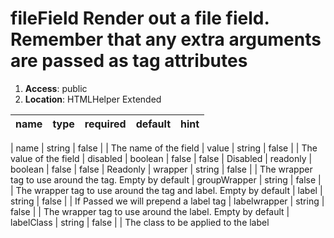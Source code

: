 
# fileField Render out a file field. Remember that any extra arguments are passed as tag attributes 

1. **Access**: public
2. **Location**: HTMLHelper Extended 

| name 	| type 	| required 	| default 	| hint
|:--- 	|:--- 	|:--- 		|:--- 		|:---


| name | string | false |  | The name of the field 
| value | string | false |  | The value of the field 
| disabled | boolean | false | false | Disabled 
| readonly | boolean | false | false | Readonly 
| wrapper | string | false |  | The wrapper tag to use around the tag. Empty by default 
| groupWrapper | string | false |  | The wrapper tag to use around the tag and label. Empty by default 
| label | string | false |  | If Passed we will prepend a label tag 
| labelwrapper | string | false |  | The wrapper tag to use around the label. Empty by default 
| labelClass | string | false |  | The class to be applied to the label 
